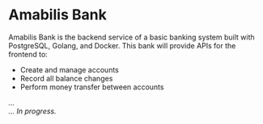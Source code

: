 # Amabilis Bank

Amabilis Bank is the backend service of a basic banking system built with PostgreSQL, Golang, and Docker. This bank will provide APIs for the frontend to:
- Create and manage accounts
- Record all balance changes
- Perform money transfer between accounts

<i>...<br>
... In progress.</i>
